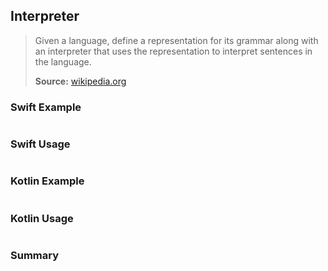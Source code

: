 ## Interpreter

> Given a language, define a representation for its grammar along with an interpreter that uses the representation to interpret sentences in the language.
>
>**Source:** [wikipedia.org](https://en.wikipedia.org/wiki/Interpreter_pattern)

### Swift Example

```swift


````

### Swift Usage

```swift


````

### Kotlin Example

```kotlin


````

### Kotlin Usage

```kotlin


````

### Summary